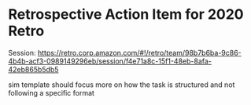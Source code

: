 
# Retrospective Action Item for 2020 Retro
Session: https://retro.corp.amazon.com/#!/retro/team/98b7b6ba-9c86-4b4b-acf3-0989149296eb/session/f4e71a8c-15f1-48eb-8afa-42eb865b5db5

sim template should focus more on how the task is structured and not following a specific format
